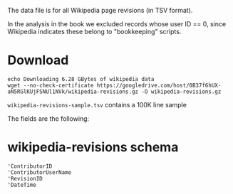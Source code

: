 The data file is for all Wikipedia page revisions (in TSV format).

In the analysis in the book we excluded records whose user ID == 0, since
Wikipedia indicates these belong to "bookkeeping" scripts.

Download
========

    echo Downloading 6.28 GBytes of wikipedia data
    wget --no-check-certificate https://googledrive.com/host/0B37f6hUX-aN5RGlKUjFSNUl1NVk/wikipedia-revisions.gz -O wikipedia-revisions.gz

`wikipedia-revisions-sample.tsv` contains a 100K line sample

The fields are the following:

wikipedia-revisions schema
==========================

    'ContributorID
    'ContributorUserName
    'RevisionID
    'DateTime
